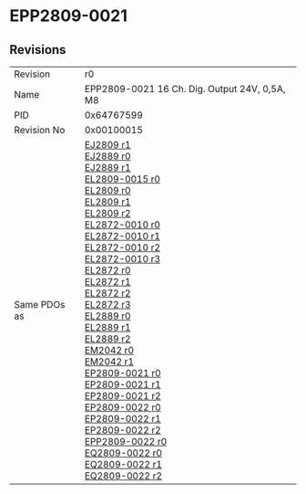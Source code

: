 # EPP2809-0021

## Revisions
<table>
<tr>
<td>Revision</td>
<td>r0</td>
</tr>
<tr>
<td>Name</td>
<td>EPP2809-0021 16 Ch. Dig. Output 24V, 0,5A, M8</td>
</tr>
<tr>
<td>PID</td>
<td>0x64767599</td>
</tr>
<tr>
<td>Revision No</td>
<td>0x00100015</td>
</tr>
<tr>
<td>Same PDOs as</td>
<td><a href="EJ2809.md">EJ2809 r1</a><br/><a href="EJ2889.md">EJ2889 r0</a><br/><a href="EJ2889.md">EJ2889 r1</a><br/><a href="EL2809-0015.md">EL2809-0015 r0</a><br/><a href="EL2809.md">EL2809 r0</a><br/><a href="EL2809.md">EL2809 r1</a><br/><a href="EL2809.md">EL2809 r2</a><br/><a href="EL2872-0010.md">EL2872-0010 r0</a><br/><a href="EL2872-0010.md">EL2872-0010 r1</a><br/><a href="EL2872-0010.md">EL2872-0010 r2</a><br/><a href="EL2872-0010.md">EL2872-0010 r3</a><br/><a href="EL2872.md">EL2872 r0</a><br/><a href="EL2872.md">EL2872 r1</a><br/><a href="EL2872.md">EL2872 r2</a><br/><a href="EL2872.md">EL2872 r3</a><br/><a href="EL2889.md">EL2889 r0</a><br/><a href="EL2889.md">EL2889 r1</a><br/><a href="EL2889.md">EL2889 r2</a><br/><a href="EM2042.md">EM2042 r0</a><br/><a href="EM2042.md">EM2042 r1</a><br/><a href="EP2809-0021.md">EP2809-0021 r0</a><br/><a href="EP2809-0021.md">EP2809-0021 r1</a><br/><a href="EP2809-0021.md">EP2809-0021 r2</a><br/><a href="EP2809-0022.md">EP2809-0022 r0</a><br/><a href="EP2809-0022.md">EP2809-0022 r1</a><br/><a href="EP2809-0022.md">EP2809-0022 r2</a><br/><a href="EPP2809-0022.md">EPP2809-0022 r0</a><br/><a href="EQ2809-0022.md">EQ2809-0022 r0</a><br/><a href="EQ2809-0022.md">EQ2809-0022 r1</a><br/><a href="EQ2809-0022.md">EQ2809-0022 r2</a></td>
</tr>
</table>
